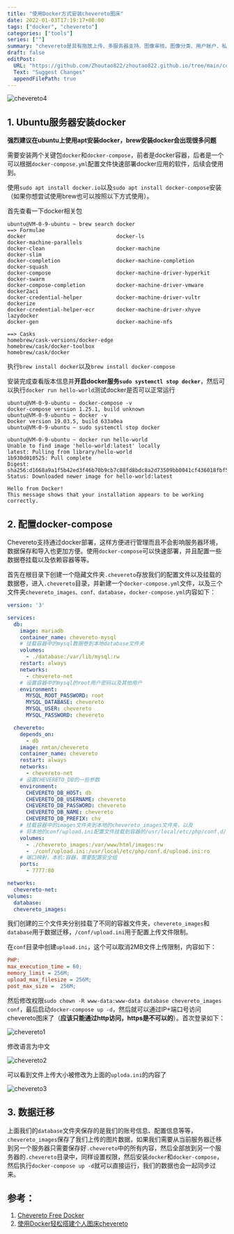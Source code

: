 ```yaml
---
title: "使用Docker方式安装chevereto图床"
date: 2022-01-03T17:19:17+08:00
tags: ["docker", "chevereto"]
categories: ["tools"]
series: [""]
summary: "chevereto是具有拖放上传、多服务器支持、图像审核、图像分类、用户帐户、私人相册等功能的卓越的图像上传工具"
draft: false
editPost:
  URL: "https://github.com/Zhoutao822/zhoutao822.github.io/tree/main/content/"
  Text: "Suggest Changes"
  appendFilePath: true 
---
```


![chevereto4](https://raw.githubusercontent.com/Zhoutao822/hugo-pic/main/pictures/202201031725388.png)

## 1. Ubuntu服务器安装docker

**强烈建议在ubuntu上使用apt安装docker，brew安装docker会出现很多问题**

需要安装两个关键包`docker`和`docker-compose`，前者是docker容器，后者是一个可以根据`docker-compose.yml`配置文件快速部署docker应用的软件，后续会使用到。

使用`sudo apt install docker.io`以及`sudo apt install docker-compose`安装（如果你想尝试使用brew也可以按照以下方式使用）。

首先查看一下docker相关包

```shell
ubuntu@VM-0-9-ubuntu ~ brew search docker
==> Formulae
docker                             docker-ls                          docker-machine-parallels
docker-clean                       docker-machine                     docker-slim
docker-completion                  docker-machine-completion          docker-squash
docker-compose                     docker-machine-driver-hyperkit     docker-swarm
docker-compose-completion          docker-machine-driver-vmware       docker2aci
docker-credential-helper           docker-machine-driver-vultr        dockerize
docker-credential-helper-ecr       docker-machine-driver-xhyve        lazydocker
docker-gen                         docker-machine-nfs

==> Casks
homebrew/cask-versions/docker-edge                   homebrew/cask/docker-toolbox
homebrew/cask/docker
```

执行`brew install docker`以及`brew install docker-compose`

安装完成查看版本信息并**开启docker服务`sudo systemctl stop docker`**，然后可以执行`docker run hello-world`测试docker是否可以正常运行

```shell
ubuntu@VM-0-9-ubuntu ~ docker-compose -v
docker-compose version 1.25.1, build unknown
ubuntu@VM-0-9-ubuntu ~ docker -v        
Docker version 19.03.5, build 633a0ea
ubuntu@VM-0-9-ubuntu ~ sudo systemctl stop docker

ubuntu@VM-0-9-ubuntu ~ docker run hello-world
Unable to find image 'hello-world:latest' locally
latest: Pulling from library/hello-world
1b930d010525: Pull complete 
Digest: sha256:d1668a9a1f5b42ed3f46b70b9cb7c88fd8bdc8a2d73509bb0041cf436018fbf5
Status: Downloaded newer image for hello-world:latest

Hello from Docker!
This message shows that your installation appears to be working correctly.
```

## 2. 配置docker-compose

Chevereto支持通过docker部署，这样方便进行管理而且不会影响服务器环境，数据保存和导入也更加方便。使用`docker-compose`可以快速部署，并且配置一些数据卷挂载以及依赖容器等等。

首先在根目录下创建一个隐藏文件夹`.chevereto`存放我们的配置文件以及挂载的数据卷，进入`.chevereto`目录，并新建一个`docker-compose.yml`文件，以及三个文件夹`chevereto_images、conf、database`，`docker-compose.yml`内容如下：

```yml
version: '3'

services:
  db:
    image: mariadb
    container_name: chevereto-mysql
    # 挂载容器中的mysql数据卷到本地database文件夹
    volumes:
      - ./database:/var/lib/mysql:rw
    restart: always
    networks:
      - chevereto-net
    # 设置容器中的mysql的root用户密码以及其他用户
    environment:
      MYSQL_ROOT_PASSWORD: root
      MYSQL_DATABASE: chevereto
      MYSQL_USER: chevereto
      MYSQL_PASSWORD: chevereto

  chevereto:
    depends_on:
      - db
    image: nmtan/chevereto
    container_name: chevereto
    restart: always
    networks:
      - chevereto-net
    # 设置CHEVERETO_DB的一些参数
    environment:
      CHEVERETO_DB_HOST: db
      CHEVERETO_DB_USERNAME: chevereto
      CHEVERETO_DB_PASSWORD: chevereto
      CHEVERETO_DB_NAME: chevereto
      CHEVERETO_DB_PREFIX: chv_
    # 挂载容器中的images文件夹到本地的chevereto_images文件夹，以及
    # 将本地的conf/upload.ini配置文件挂载到容器的/usr/local/etc/php/conf.d/中
    volumes:
      - ./chevereto_images:/var/www/html/images:rw
      - ./conf/upload.ini:/usr/local/etc/php/conf.d/upload.ini:ro
    # 端口映射，本机:容器，需要配置安全组
    ports:
      - 7777:80

networks:
  chevereto-net:
volumes:
  database:
  chevereto_images:
```

我们创建的三个文件夹分别挂载了不同的容器文件夹，`chevereto_images`和`database`用于数据迁移，`/conf/upload.ini`用于配置上传文件限制。

在`conf`目录中创建`upload.ini`，这个可以取消2MB文件上传限制，内容如下：

```ini
PHP:
max_execution_time = 60;
memory_limit = 256M;
upload_max_filesize = 256M;
post_max_size =  256M;
```

然后修改权限`sudo chown -R www-data:www-data database chevereto_images conf`，最后启动`docker-compose up -d`，然后就可以通过IP+端口号访问chevereto图床了（**应该只能通过http访问，https是不可以的**）。首次登录如下：

![chevereto1](https://raw.githubusercontent.com/Zhoutao822/hugo-pic/main/pictures/202201031724813.png)

修改语言为中文

![chevereto2](https://raw.githubusercontent.com/Zhoutao822/hugo-pic/main/pictures/202201031724542.png)

可以看到文件上传大小被修改为上面的`uploda.ini`的内容了

![chevereto3](https://raw.githubusercontent.com/Zhoutao822/hugo-pic/main/pictures/202201031724378.png)

## 3. 数据迁移

上面我们的`database`文件夹保存的是我们的账号信息、配置信息等等，`chevereto_images`保存了我们上传的图片数据，如果我们需要从当前服务器迁移到另一个服务器只需要保存好`.chevereto`中的所有内容，然后全部放到另一个服务器的`.chevereto`目录中，同样设置权限，然后安装`docker`和`docker-compose`，然后执行`docker-compose up -d`就可以直接运行，我们的数据也会一起同步过来。

## 参考：

1. [Chevereto Free Docker](https://hub.docker.com/r/nmtan/chevereto/)
2. [使用Docker轻松搭建个人图床chevereto](https://zealot.top/%E4%BD%BF%E7%94%A8Docker%E8%BD%BB%E6%9D%BE%E6%90%AD%E5%BB%BA%E4%B8%AA%E4%BA%BA%E5%9B%BE%E5%BA%8Achevereto.html)



